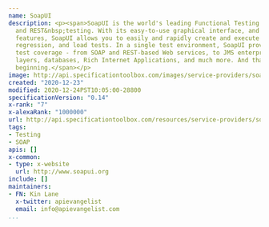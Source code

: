 ```yaml
---
name: SoapUI
description: <p><span>SoapUI is the world's leading Functional Testing tool for SOAP
  and REST&nbsp;testing. With its easy-to-use graphical interface, and enterprise-class
  features, SoapUI allows you to easily and rapidly create and execute automated functional,
  regression, and load tests. In a single test environment, SoapUI provides complete
  test coverage - from SOAP and REST-based Web services, to JMS enterprise messaging
  layers, databases, Rich Internet Applications, and much more. And that's just the
  beginning.</span></p>
image: http://api.specificationtoolbox.com/images/service-providers/soapui.jpg
created: "2020-12-23"
modified: 2020-12-24PST10:05:00-28800
specificationVersion: "0.14"
x-rank: "7"
x-alexaRank: "1000000"
url: http://api.specificationtoolbox.com/resources/service-providers/soapui/
tags:
- Testing
- SOAP
apis: []
x-common:
- type: x-website
  url: http://www.soapui.org
include: []
maintainers:
- FN: Kin Lane
  x-twitter: apievangelist
  email: info@apievangelist.com
...
```

